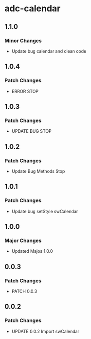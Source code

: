 # adc-calendar

## 1.1.0

### Minor Changes

- Update bug calendar and clean code

## 1.0.4

### Patch Changes

- ERROR STOP

## 1.0.3

### Patch Changes

- UPDATE BUG STOP

## 1.0.2

### Patch Changes

- Update Bug Methods Stop

## 1.0.1

### Patch Changes

- Update bug setStyle swCalendar

## 1.0.0

### Major Changes

- Updated Majos 1.0.0

## 0.0.3

### Patch Changes

- PATCH 0.0.3

## 0.0.2

### Patch Changes

- UPDATE 0.0.2 Import swCalendar
